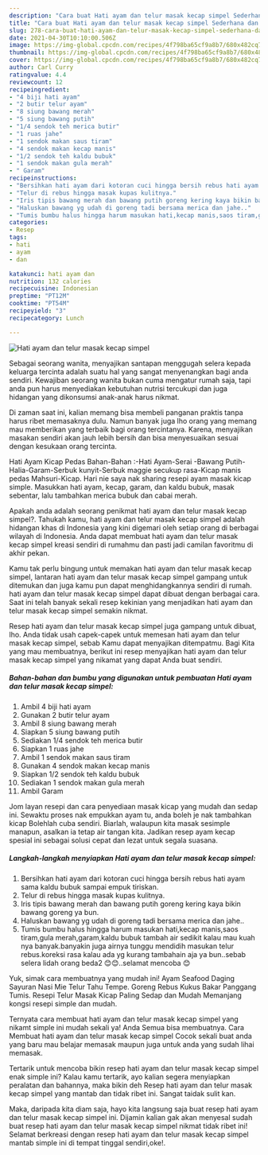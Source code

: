 ```yaml
---
description: "Cara buat Hati ayam dan telur masak kecap simpel Sederhana dan Mudah Dibuat"
title: "Cara buat Hati ayam dan telur masak kecap simpel Sederhana dan Mudah Dibuat"
slug: 278-cara-buat-hati-ayam-dan-telur-masak-kecap-simpel-sederhana-dan-mudah-dibuat
date: 2021-04-30T10:10:00.506Z
image: https://img-global.cpcdn.com/recipes/4f798ba65cf9a8b7/680x482cq70/hati-ayam-dan-telur-masak-kecap-simpel-foto-resep-utama.jpg
thumbnail: https://img-global.cpcdn.com/recipes/4f798ba65cf9a8b7/680x482cq70/hati-ayam-dan-telur-masak-kecap-simpel-foto-resep-utama.jpg
cover: https://img-global.cpcdn.com/recipes/4f798ba65cf9a8b7/680x482cq70/hati-ayam-dan-telur-masak-kecap-simpel-foto-resep-utama.jpg
author: Carl Curry
ratingvalue: 4.4
reviewcount: 12
recipeingredient:
- "4 biji hati ayam"
- "2 butir telur ayam"
- "8 siung bawang merah"
- "5 siung bawang putih"
- "1/4 sendok teh merica butir"
- "1 ruas jahe"
- "1 sendok makan saus tiram"
- "4 sendok makan kecap manis"
- "1/2 sendok teh kaldu bubuk"
- "1 sendok makan gula merah"
- " Garam"
recipeinstructions:
- "Bersihkan hati ayam dari kotoran cuci hingga bersih rebus hati ayam sama kaldu bubuk sampai empuk tiriskan."
- "Telur di rebus hingga masak kupas kulitnya."
- "Iris tipis bawang merah dan bawang putih goreng kering kaya bikin bawang goreng ya bun."
- "Haluskan bawang yg udah di goreng tadi bersama merica dan jahe.."
- "Tumis bumbu halus hingga harum masukan hati,kecap manis,saos tiram,gula merah,garam,kaldu bubuk tambah air sedikit kalau mau kuah nya banyak.banyakin juga airnya tunggu mendidih masukan telur rebus.koreksi rasa kalau ada yg kurang tambahain aja ya bun..sebab selera lidah orang beda2 😊😊..selamat mencoba 😊"
categories:
- Resep
tags:
- hati
- ayam
- dan

katakunci: hati ayam dan 
nutrition: 132 calories
recipecuisine: Indonesian
preptime: "PT12M"
cooktime: "PT54M"
recipeyield: "3"
recipecategory: Lunch

---
```



![Hati ayam dan telur masak kecap simpel](https://img-global.cpcdn.com/recipes/4f798ba65cf9a8b7/680x482cq70/hati-ayam-dan-telur-masak-kecap-simpel-foto-resep-utama.jpg)

Sebagai seorang wanita, menyajikan santapan menggugah selera kepada keluarga tercinta adalah suatu hal yang sangat menyenangkan bagi anda sendiri. Kewajiban seorang  wanita bukan cuma mengatur rumah saja, tapi anda pun harus menyediakan kebutuhan nutrisi tercukupi dan juga hidangan yang dikonsumsi anak-anak harus nikmat.

Di zaman  saat ini, kalian memang bisa membeli panganan praktis tanpa harus ribet memasaknya dulu. Namun banyak juga lho orang yang memang mau memberikan yang terbaik bagi orang tercintanya. Karena, menyajikan masakan sendiri akan jauh lebih bersih dan bisa menyesuaikan sesuai dengan kesukaan orang tercinta. 

Hati Ayam Kicap Pedas Bahan-Bahan :-Hati Ayam-Serai -Bawang Putih-Halia-Garam-Serbuk kunyit-Serbuk maggie secukup rasa-Kicap manis pedas Mahsuri-Kicap. Hari nie saya nak sharing resepi ayam masak kicap simple. Masukkan hati ayam, kecap, garam, dan kaldu bubuk, masak sebentar, lalu tambahkan merica bubuk dan cabai merah.

Apakah anda adalah seorang penikmat hati ayam dan telur masak kecap simpel?. Tahukah kamu, hati ayam dan telur masak kecap simpel adalah hidangan khas di Indonesia yang kini digemari oleh setiap orang di berbagai wilayah di Indonesia. Anda dapat membuat hati ayam dan telur masak kecap simpel kreasi sendiri di rumahmu dan pasti jadi camilan favoritmu di akhir pekan.

Kamu tak perlu bingung untuk memakan hati ayam dan telur masak kecap simpel, lantaran hati ayam dan telur masak kecap simpel gampang untuk ditemukan dan juga kamu pun dapat menghidangkannya sendiri di rumah. hati ayam dan telur masak kecap simpel dapat dibuat dengan berbagai cara. Saat ini telah banyak sekali resep kekinian yang menjadikan hati ayam dan telur masak kecap simpel semakin nikmat.

Resep hati ayam dan telur masak kecap simpel juga gampang untuk dibuat, lho. Anda tidak usah capek-capek untuk memesan hati ayam dan telur masak kecap simpel, sebab Kamu dapat menyajikan ditempatmu. Bagi Kita yang mau membuatnya, berikut ini resep menyajikan hati ayam dan telur masak kecap simpel yang nikamat yang dapat Anda buat sendiri.

<!--inarticleads1-->

##### Bahan-bahan dan bumbu yang digunakan untuk pembuatan Hati ayam dan telur masak kecap simpel:

1. Ambil 4 biji hati ayam
1. Gunakan 2 butir telur ayam
1. Ambil 8 siung bawang merah
1. Siapkan 5 siung bawang putih
1. Sediakan 1/4 sendok teh merica butir
1. Siapkan 1 ruas jahe
1. Ambil 1 sendok makan saus tiram
1. Gunakan 4 sendok makan kecap manis
1. Siapkan 1/2 sendok teh kaldu bubuk
1. Sediakan 1 sendok makan gula merah
1. Ambil  Garam


Jom layan resepi dan cara penyediaan masak kicap yang mudah dan sedap ini. Sewaktu proses nak empukkan ayam tu, anda boleh je nak tambahkan kicap Bolehlah cuba sendiri. Biarlah, walaupun kita masak sesimple manapun, asalkan ia tetap air tangan kita. Jadikan resep ayam kecap spesial ini sebagai solusi cepat dan lezat untuk segala suasana. 

<!--inarticleads2-->

##### Langkah-langkah menyiapkan Hati ayam dan telur masak kecap simpel:

1. Bersihkan hati ayam dari kotoran cuci hingga bersih rebus hati ayam sama kaldu bubuk sampai empuk tiriskan.
1. Telur di rebus hingga masak kupas kulitnya.
1. Iris tipis bawang merah dan bawang putih goreng kering kaya bikin bawang goreng ya bun.
1. Haluskan bawang yg udah di goreng tadi bersama merica dan jahe..
1. Tumis bumbu halus hingga harum masukan hati,kecap manis,saos tiram,gula merah,garam,kaldu bubuk tambah air sedikit kalau mau kuah nya banyak.banyakin juga airnya tunggu mendidih masukan telur rebus.koreksi rasa kalau ada yg kurang tambahain aja ya bun..sebab selera lidah orang beda2 😊😊..selamat mencoba 😊


Yuk, simak cara membuatnya yang mudah ini! Ayam Seafood Daging Sayuran Nasi Mie Telur Tahu Tempe. Goreng Rebus Kukus Bakar Panggang Tumis. Resepi Telur Masak Kicap Paling Sedap dan Mudah Memanjang kongsi resepi simple dan mudah. 

Ternyata cara membuat hati ayam dan telur masak kecap simpel yang nikamt simple ini mudah sekali ya! Anda Semua bisa membuatnya. Cara Membuat hati ayam dan telur masak kecap simpel Cocok sekali buat anda yang baru mau belajar memasak maupun juga untuk anda yang sudah lihai memasak.

Tertarik untuk mencoba bikin resep hati ayam dan telur masak kecap simpel enak simple ini? Kalau kamu tertarik, ayo kalian segera menyiapkan peralatan dan bahannya, maka bikin deh Resep hati ayam dan telur masak kecap simpel yang mantab dan tidak ribet ini. Sangat taidak sulit kan. 

Maka, daripada kita diam saja, hayo kita langsung saja buat resep hati ayam dan telur masak kecap simpel ini. Dijamin kalian gak akan menyesal sudah buat resep hati ayam dan telur masak kecap simpel nikmat tidak ribet ini! Selamat berkreasi dengan resep hati ayam dan telur masak kecap simpel mantab simple ini di tempat tinggal sendiri,oke!.

